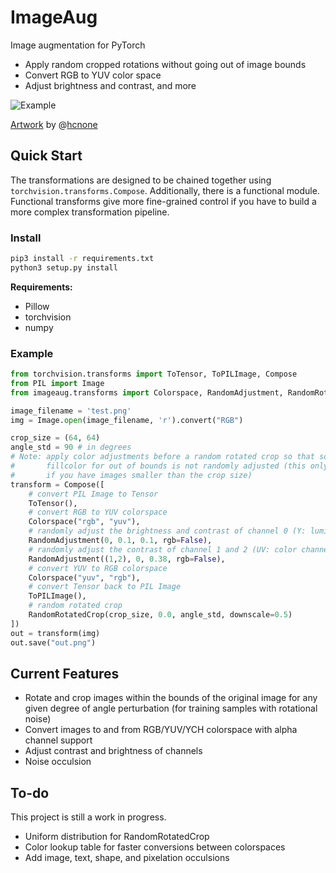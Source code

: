 # ImageAug
Image augmentation for PyTorch

* Apply random cropped rotations without going out of image bounds
* Convert RGB to YUV color space
* Adjust brightness and contrast, and more

![Example](https://i.imgur.com/lyINe9Z.gif "Example")

[Artwork](https://twitter.com/hcnone/status/1085740161600651269) by @[hcnone](https://twitter.com/hcnone)

## Quick Start

The transformations are designed to be chained together using `torchvision.transforms.Compose`. Additionally, there is a functional module. Functional transforms give more fine-grained control if you have to build a more complex transformation pipeline.

### Install

```sh
pip3 install -r requirements.txt
python3 setup.py install
```
**Requirements:**

* Pillow
* torchvision
* numpy

### Example

```python
from torchvision.transforms import ToTensor, ToPILImage, Compose
from PIL import Image
from imageaug.transforms import Colorspace, RandomAdjustment, RandomRotatedCrop

image_filename = 'test.png'
img = Image.open(image_filename, 'r').convert("RGB")

crop_size = (64, 64)
angle_std = 90 # in degrees
# Note: apply color adjustments before a random rotated crop so that so that the
#       fillcolor for out of bounds is not randomly adjusted (this only applies
#       if you have images smaller than the crop size)
transform = Compose([
    # convert PIL Image to Tensor
    ToTensor(),
    # convert RGB to YUV colorspace
    Colorspace("rgb", "yuv"),
    # randomly adjust the brightness and contrast of channel 0 (Y: luminance)
    RandomAdjustment(0, 0.1, 0.1, rgb=False),
    # randomly adjust the contrast of channel 1 and 2 (UV: color channels)
    RandomAdjustment((1,2), 0, 0.38, rgb=False),
    # convert YUV to RGB colorspace
    Colorspace("yuv", "rgb"),
    # convert Tensor back to PIL Image
    ToPILImage(),
    # random rotated crop
    RandomRotatedCrop(crop_size, 0.0, angle_std, downscale=0.5)
])
out = transform(img)
out.save("out.png")
```

## Current Features
* Rotate and crop images within the bounds of the original image for any given degree of angle perturbation (for training samples with rotational noise)
* Convert images to and from RGB/YUV/YCH colorspace with alpha channel support
* Adjust contrast and brightness of channels
* Noise occulsion

## To-do

This project is still a work in progress.

* Uniform distribution for RandomRotatedCrop
* Color lookup table for faster conversions between colorspaces
* Add image, text, shape, and pixelation occulsions